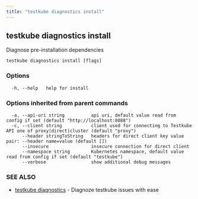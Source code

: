 ```yaml
---
title: "testkube diagnostics install"
---
```

## testkube diagnostics install

Diagnose pre-installation dependencies

```
testkube diagnostics install [flags]
```

### Options

```
  -h, --help   help for install
```

### Options inherited from parent commands

```
  -a, --api-uri string          api uri, default value read from config if set (default "http://localhost:8088")
  -c, --client string           client used for connecting to Testkube API one of proxy|direct|cluster (default "proxy")
      --header stringToString   headers for direct client key value pair: --header name=value (default [])
      --insecure                insecure connection for direct client
      --namespace string        Kubernetes namespace, default value read from config if set (default "testkube")
      --verbose                 show additional debug messages
```

### SEE ALSO

* [testkube diagnostics](testkube-diagnostics.md)	 - Diagnoze testkube issues with ease

